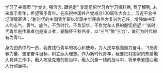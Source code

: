 学习了共青团 "学党史, 强信念, 跟党走" 专题组织学习会学习资料后, 我了解到, 未来属于青年，希望寄予青年。在庆祝中国共产党成立100周年大会上，习近平总书记深情寄语：“新时代的中国青年要以实现中华民族伟大复兴为己任，增强做中国人的志气、骨气、底气，不负时代，不负韶华，不负党和人民的殷切期望！”新时代青年是传承者也是奋斗者，要胸怀千秋伟业，以“三气”聚“三力”，做可为时代的有为青年。

身为团员中的一员，我要践行青年的初心和使命，为人民幸福而努力奋斗，飞扬青春力量、坚定奋斗目标、树立远大理想。作为新时代青年，我要把对国家的热爱融入具体工作中，融入攻坚克难的担当中，融入沉身一线的战斗中，将拳拳爱国心融入行动当中。